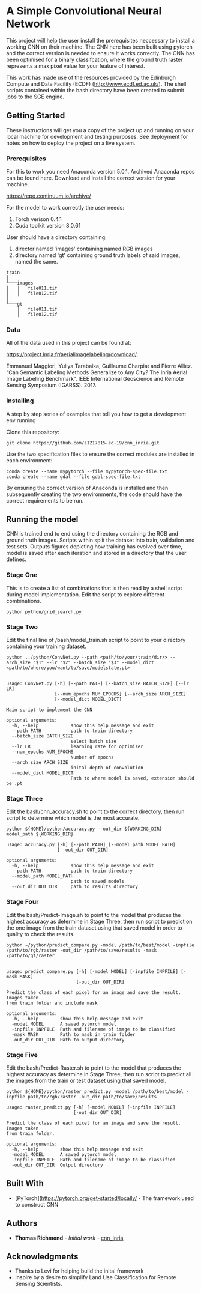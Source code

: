 # A Simple Convolutional Neural Network

This project will help the user install the prerequisites neccessary to install a working CNN on their machine. The CNN here has been built using pytorch and the correct version is needed to ensure it works correctly. The CNN has been optimised for a binary classifcation, where the ground truth raster represents a max pixel value for your feature of interest.

This work has made use of the resources provided by the Edinburgh Compute and Data Facility (ECDF) (http://www.ecdf.ed.ac.uk/). The shell scripts contained within the bash directory have been created to submit jobs to the SGE engine.
## Getting Started

These instructions will get you a copy of the project up and running on your local machine for development and testing purposes. See deployment for notes on how to deploy the project on a live system.

### Prerequisites

For this to work you need Anaconda version 5.0.1. Archived Anaconda repos can be found here. Download and install the correct version for your machine.

https://repo.continuum.io/archive/

For the model to work correctly the user needs:
1. Torch verison 0.4.1
2. Cuda toolkit version 8.0.61

User should have a directory containing:
1. director named 'images' containing named RGB images
2. directory named 'gt' containing ground truth labels of said images, named the same.
```
train    
│
└───images
│   │   file011.tif
│   │   file012.tif
│   
└───gt
    │   file011.tif
    │   file012.tif
```

### Data

All of the data used in this project can be found at:

https://project.inria.fr/aerialimagelabeling/download/.

Emmanuel Maggiori, Yuliya Tarabalka, Guillaume Charpiat and Pierre Alliez. “Can Semantic Labeling Methods Generalize to Any City? The Inria Aerial Image Labeling Benchmark”. IEEE International Geoscience and Remote Sensing Symposium (IGARSS). 2017.

### Installing

A step by step series of examples that tell you how to get a development env running

Clone this repository:

```
git clone https://github.com/s1217815-ed-19/cnn_inria.git
```

Use the two specification files to ensure the correct modules are installed in each environment:

```
conda create --name mypytorch --file mypytorch-spec-file.txt
conda create --name gdal --file gdal-spec-file.txt
```
By ensuring the correct version of Anaconda is installed and then subsequently creating the two environments, the code should have the correct requirements to be run. 

## Running the model

CNN is trained end to end using the directory containing the RGB and ground truth images. Scripts within split the dataset into train, validation and test sets. Outputs figures depicting how training has evolved over time, model is saved after each iteration and stored in a directory that the user defines.  

### Stage One

This is to create a list of combinations that is then read by a shell script during model implementation. Edit the script to explore different combinations.

```
python python/grid_search.py
```

### Stage Two

Edit the final line of /bash/model_train.sh script to point to your directory containing your training dataset. 

```
python ../python/ConvNet.py --path <path/to/your/train/dir/> --arch_size "$1" --lr "$2" --batch_size "$3" --model_dict <path/to/where/you/want/to/save/modelstate.pt>


usage: ConvNet.py [-h] [--path PATH] [--batch_size BATCH_SIZE] [--lr LR]
                  [--num_epochs NUM_EPOCHS] [--arch_size ARCH_SIZE]
                  [--model_dict MODEL_DICT]

Main script to implement the CNN

optional arguments:
  -h, --help            show this help message and exit
  --path PATH           path to train directory
  --batch_size BATCH_SIZE
                        select batch size
  --lr LR               learning rate for optimizer
  --num_epochs NUM_EPOCHS
                        Number of epochs
  --arch_size ARCH_SIZE
                        inital depth of convolution
  --model_dict MODEL_DICT
                        Path to where model is saved, extension should be .pt

```
### Stage Three
Edit the bash/cnn_accuracy.sh to point to the correct directory, then run script to determine which model is the most accurate.
```
python ${HOME}/python/accuracy.py --out_dir ${WORKING_DIR} --model_path ${WORKING_DIR}

usage: accuracy.py [-h] [--path PATH] [--model_path MODEL_PATH]
                   [--out_dir OUT_DIR]

optional arguments:
  -h, --help            show this help message and exit
  --path PATH           path to train directory
  --model_path MODEL_PATH
                        path to saved models
  --out_dir OUT_DIR     path to results directory
```
### Stage Four
Edit the bash/Predict-Image.sh to point to the model that produces the highest accuracy as determine in Stage Three, then run script to predict on the one image from the train dataset using that saved model in order to quality to check the results.
```
python ~/python/predict_compare.py -model /path/to/best/model -inpfile /path/to/rgb/raster -out_dir /path/to/save/results -mask /path/to/gt/raster


usage: predict_compare.py [-h] [-model MODEL] [-inpfile INPFILE] [-mask MASK]
                          [-out_dir OUT_DIR]

Predict the class of each pixel for an image and save the result. Images taken
from train folder and include mask

optional arguments:
  -h, --help        show this help message and exit
  -model MODEL      A saved pytorch model
  -inpfile INPFILE  Path and filename of image to be classified
  -mask MASK        Path to mask in train folder
  -out_dir OUT_DIR  Path to output directory
```
### Stage Five
Edit the bash/Predict-Raster.sh to point to the model that produces the highest accuracy as determine in Stage Three, then run script to predict all the images from the train or test dataset using that saved model.
```
python ${HOME}/python/raster_predict.py -model /path/to/best/model -inpfile path/to/rgb/raster -out_dir path/to/save/results

usage: raster_predict.py [-h] [-model MODEL] [-inpfile INPFILE]
                         [-out_dir OUT_DIR]

Predict the class of each pixel for an image and save the result. Images taken
from train folder.

optional arguments:
  -h, --help        show this help message and exit
  -model MODEL      A saved pytorch model
  -inpfile INPFILE  Path and filename of image to be classified
  -out_dir OUT_DIR  Output directory
```

## Built With

* [PyTorch](https://pytorch.org/get-started/locally/ - The framework used to construct CNN

## Authors

* **Thomas Richmond** - *Initial work* - [cnn_inria](https://github.com/s1217815-ed-19/cnn_inria)

## Acknowledgments

* Thanks to Levi for helping build the inital framework
* Inspire by a desire to simplify Land Use Classification for Remote Sensing Scientists.
